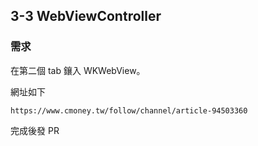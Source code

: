 ## 3-3 WebViewController

### 需求

在第二個 tab 鑲入 WKWebView。

網址如下

`https://www.cmoney.tw/follow/channel/article-94503360`

完成後發 PR


